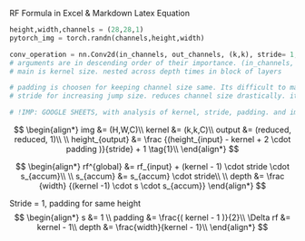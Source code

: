 RF Formula in Excel & Markdown Latex Equation
```python
height,width,channels = (28,28,1)
pytorch_img = torch.randn(channels,height,width)

conv_operation = nn.Conv2d(in_channels, out_channels, (k,k), stride= 1, padding= 0)
# arguments are in descending order of their importance. (in_channels, out_channels) & (kernel,stride,padding)
# main is kernel size. nested across depth times in block of layers

# padding is choosen for keeping channel size same. Its difficult to manually remember what's the channel size which changes each layer. so better choose a padding value, so that, channel size remains the same. 
# stride for increasing jump size. reduces channel size drastically. its introduced occasionally

# !IMP: GOOGLE SHEETS, with analysis of kernel, stride, padding. and important extra properties we should know.
```
$$
\begin{align*}
img &= (H,W,C)\\
kernel &= (k,k,C)\\
output &= (reduced, reduced, 1)\\
\\
height_{output} &= \frac {(height_{input} - kernel + 2 \cdot padding )}{stride} + 1 \tag{1}\\
\end{align*}
$$


$$
\begin{align*}
rf^{global} &= rf_{input} + (kernel - 1) \cdot stride \cdot s_{accum}\\
\\
s_{accum} &= s_{accum} \cdot stride\\
\\
depth &= \frac {width} {(kernel -1) \cdot s \cdot s_{accum}}
\end{align*}
$$

Stride = 1, padding for same height
$$
\begin{align*}
s &= 1 \\
padding &= \frac{( kernel - 1 )}{2}\\
\Delta rf &= kernel - 1\\
depth &= \frac{width}{kernel - 1}\\
\end{align*}
$$
